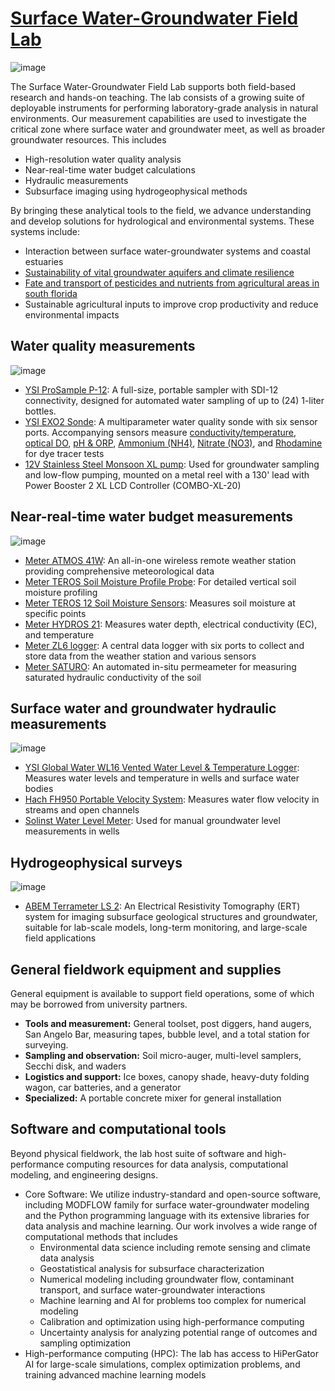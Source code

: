 # [Surface Water-Groundwater Field Lab](https://aselshall.github.io/gwh/lab)

![image](https://github.com/user-attachments/assets/1bacf970-b75c-4212-898c-209efac8ef3d)

The Surface Water-Groundwater Field Lab supports both field-based research and hands-on teaching. The lab consists of a growing suite of deployable instruments for performing laboratory-grade analysis in natural environments. Our measurement capabilities are used to investigate the critical zone where surface water and groundwater meet, as well as broader groundwater resources. This includes 
- High-resolution water quality analysis
- Near-real-time water budget calculations
- Hydraulic measurements
- Subsurface imaging using hydrogeophysical methods 

By bringing these analytical tools to the field, we advance understanding and develop solutions for hydrological and environmental systems. These systems include: 
- Interaction between surface water-groundwater systems and coastal estuaries
- [Sustainability of vital groundwater aquifers and climate resilience](https://mewcha1.github.io/NBI)
- [Fate and transport of pesticides and nutrients from agricultural areas in south florida](https://atmos.eoas.fsu.edu/~mye/Pesticides.php)
- Sustainable agricultural inputs to improve crop productivity and reduce environmental impacts

## Water quality measurements

![image](https://github.com/user-attachments/assets/3a1e9303-bbb0-452e-9c6b-7a7b6245e02e)

- [YSI ProSample P-12](https://www.ysi.com/prosample): A full-size, portable sampler with SDI-12 connectivity, designed for automated water sampling of up to (24) 1-liter bottles.
- [YSI EXO2 Sonde](https://www.ysi.com/exo2): A multiparameter water quality sonde with six sensor ports. Accompanying sensors measure [conductivity/temperature](https://www.ysi.com/wipedct), [optical DO](https://www.ysi.com/product/id-599100-01/EXO-Optical-Dissolved-Oxygen-Smart-Sensor), [pH & ORP](https://www.ysi.com/product/id-599706/EXO-pH--ORP-Smart-Sensor), [Ammonium (NH4)](https://www.ysi.com/product/id-599710/EXO-Ammonium-Smart-Sensor), [Nitrate (NO3)](https://www.ysi.com/product/id-599709/EXO-Nitrate-Smart-Sensor), and [Rhodamine](https://www.ysi.com/exo/rhodamine) for dye tracer tests     
- [12V Stainless Steel Monsoon XL pump](https://www.fondriest.com/proactive-stainlesssteel-monsoon-xl-pump.htm): Used for groundwater sampling and low-flow pumping, mounted on a metal reel with a 130' lead with Power Booster 2 XL LCD Controller (COMBO-XL-20)

## Near-real-time water budget measurements

![image](https://github.com/user-attachments/assets/e3428f5b-0a60-4325-bb07-6e02bfdc4314)

- [Meter ATMOS 41W](https://metergroup.com/): An all-in-one wireless remote weather station providing comprehensive meteorological data
- [Meter TEROS Soil Moisture Profile Probe](https://metergroup.com/products/teros-54/): For detailed vertical soil moisture profiling
- [Meter TEROS 12 Soil Moisture Sensors](https://metergroup.com/products/teros-12/):  Measures soil moisture at specific points
- [Meter HYDROS 21](https://metergroup.com/products/hydros-21/): Measures water depth, electrical conductivity (EC), and temperature
- [Meter ZL6 logger](https://metergroup.com/products/zl6/): A central data logger with six ports to collect and store data from the weather station and various sensors
- [Meter SATURO](https://metergroup.com/products/saturo/): An automated in-situ permeameter for measuring saturated hydraulic conductivity of the soil


## Surface water and groundwater hydraulic measurements

![image](https://github.com/user-attachments/assets/5c2aef73-0b49-47a3-a8b2-720989001cfd)

- [YSI Global Water WL16 Vented Water Level & Temperature Logger](https://www.ysi.com/wl16): Measures water levels and temperature in wells and surface water bodies 
- [Hach FH950 Portable Velocity System](https://www.hach.com/p-fh950-handheld-flow-meters/FH950.11040): Measures water flow velocity in streams and open channels
- [Solinst Water Level Meter](https://www.amazon.com/SOLINST-101-WATER-LEVEL-METER/dp/B00XNMOVAM/): Used for manual groundwater level measurements in wells 

## Hydrogeophysical surveys

![image](https://github.com/user-attachments/assets/26e69fef-b133-4514-80e1-93bfbe88f5a2)

- [ABEM Terrameter LS 2](https://www.guidelinegeo.com/product/abem-terrameter-ls-2/): An Electrical Resistivity Tomography (ERT) system for imaging subsurface geological structures and groundwater, suitable for lab-scale models, long-term monitoring, and large-scale field applications

## General fieldwork equipment and supplies 
General equipment is available to support field operations, some of which may be borrowed from university partners.

- **Tools and measurement:** General toolset, post diggers, hand augers, San Angelo Bar, measuring tapes, bubble level, and a total station for surveying.
- **Sampling and observation:** Soil micro-auger, multi-level samplers, Secchi disk, and waders
- **Logistics and support:** Ice boxes, canopy shade, heavy-duty folding wagon, car batteries, and a generator
- **Specialized:** A portable concrete mixer for general installation

## Software and computational tools
Beyond physical fieldwork, the lab host suite of software and high-performance computing resources for data analysis, computational modeling, and engineering designs.
- Core Software: We utilize industry-standard and open-source software, including MODFLOW family for surface water-groundwater modeling and the Python programming language with its extensive libraries for data analysis and machine learning. Our work involves a wide range of computational methods that includes
  - Environmental data science including remote sensing and climate data analysis
  - Geostatistical analysis for subsurface characterization
  - Numerical modeling including groundwater flow, contaminant transport, and surface water-groundwater interactions
  - Machine learning and AI for problems too complex for numerical modeling
  - Calibration and optimization using high-performance computing
  - Uncertainty analysis for analyzing potential range of outcomes and sampling optimization
- High-performance computing (HPC): The lab has access to HiPerGator AI for large-scale simulations, complex optimization problems, and training advanced machine learning models

